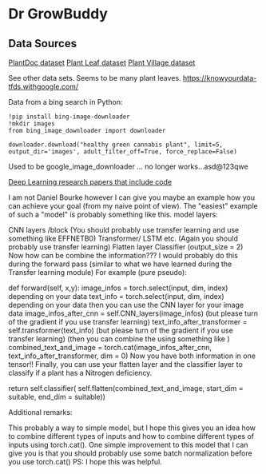 # Dr GrowBuddy

## Data Sources

[PlantDoc dataset](https://github.com/pratikkayal/PlantDoc-Dataset)
[Plant Leaf dataset](https://data.mendeley.com/datasets/tywbtsjrjv/1)
[Plant Village dataset](https://knowyourdata-tfds.withgoogle.com/#tab=STATS&dataset=plant_village)

See other data sets. Seems to be many plant leaves. https://knowyourdata-tfds.withgoogle.com/


Data from a bing search in Python:
```
!pip install bing-image-downloader
!mkdir images
from bing_image_downloader import downloader

downloader.download("healthy green cannabis plant", limit=5, output_dir='images', adult_filter_off=True, force_replace=False)
```

Used to be google_image_downloader ... no longer works...asd@123qwe


[Deep Learning research papers that include code](https://paperswithcode.com/sota)

I am not Daniel Bourke however I can give you maybe an example how you can achieve your goal (from my naive point of view).
The "easiest" example of such a "model" is probably something like this.
model layers:

CNN layers /block (You should probably use transfer learning and use something like EFFNETB0)
Transformer/ LSTM etc. (Again you should probably use transfer learning)
Flatten layer
Classifier (output_size = 2)
Now how can be combine the information???
I would probably do this during the forward pass (similar to what we have learned during the Transfer learning module)
For example (pure pseudo):

def forward(self, x,y):
image_infos = torch.select(input, dim, index) depending on your data
text_info = torch.select(input, dim, index) depending on your data
then you can use the CNN layer for your image data
image_infos_after_cnn = self.CNN_layers(image_infos) (but please turn of the gradient if you use transfer learning)
text_info_after_transformer = self.transformer(text_info) (but please turn of the gradient if you use transfer learning)
(then you can combine the using something like )
combined_text_and_image = torch.cat(image_infos_after_cnn, text_info_after_transformer, dim = 0)
Now you have both information in one tensor!! Finally, you can use your flatten layer and the classifier layer to classify if a plant has a Nitrogen deficiency.

return self.classifier( self.flatten(combined_text_and_image, start_dim = suitable, end_dim = suitable))

Additional remarks:

This probably a way to simple model, but I hope this gives you an idea how to combine different types of inputs and how to combine different types of inputs using torch.cat().
One simple improvement to this model that I can give you is that you should probably use some batch normalization before you use torch.cat()
PS: I hope this was helpful.